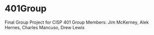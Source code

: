 # 401Group
Final Group Project for CISP 401
Group Members:
Jim McKerney, Alek Hernes, Charles Mancuso, Drew Lewis
